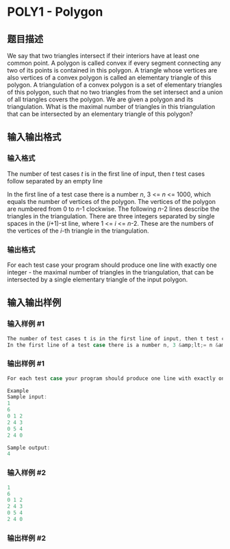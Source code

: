 # POLY1 - Polygon

## 题目描述

We say that two triangles intersect if their interiors have at least one common point. A polygon is called convex if every segment connecting any two of its points is contained in this polygon. A triangle whose vertices are also vertices of a convex polygon is called an elementary triangle of this polygon. A triangulation of a convex polygon is a set of elementary triangles of this polygon, such that no two triangles from the set intersect and a union of all triangles covers the polygon. We are given a polygon and its triangulation. What is the maximal number of triangles in this triangulation that can be intersected by an elementary triangle of this polygon?

## 输入输出格式

### 输入格式

The number of test cases _t_ is in the first line of input, then _t_ test cases follow separated by an empty line

In the first line of a test case there is a number _n_, 3 <= _n_ <= 1000, which equals the number of vertices of the polygon. The vertices of the polygon are numbered from 0 to _n_-1 clockwise. The following _n_-2 lines describe the triangles in the triangulation. There are three integers separated by single spaces in the (_i_+1)-st line, where 1 <= _i_ <= _n_-2. These are the numbers of the vertices of the _i_-th triangle in the triangulation.

### 输出格式

For each test case your program should produce one line with exactly one integer - the maximal number of triangles in the triangulation, that can be intersected by a single elementary triangle of the input polygon.

## 输入输出样例

### 输入样例 #1

```cpp
The number of test cases t is in the first line of input, then t test cases follow separated by an empty line
In the first line of a test case there is a number n, 3 &amp;lt;= n &amp;lt;= 1000, which equals the number of vertices of the polygon. The vertices of the polygon are numbered from 0 to n-1 clockwise. The following n-2 lines describe the triangles in the triangulation. There are three integers separated by single spaces in the (i+1)-st line, where 1 &amp;lt;= i &amp;lt;= n-2. These are the numbers of the vertices of the i-th triangle in the triangulation.
```


### 输出样例 #1

```cpp
For each test case your program should produce one line with exactly one integer - the maximal number of triangles in the triangulation, that can be intersected by a single elementary triangle of the input polygon. 

Example
Sample input:
1
6
0 1 2
2 4 3
0 5 4
2 4 0

Sample output:
4
```


### 输入样例 #2

```cpp
1
6
0 1 2
2 4 3
0 5 4
2 4 0
```


### 输出样例 #2

```cpp

```
